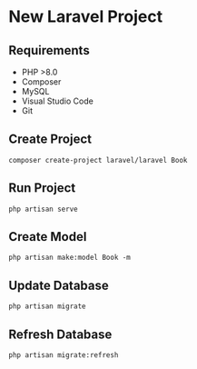 # New Laravel Project
## Requirements
- PHP >8.0
- Composer
- MySQL
- Visual Studio Code
- Git
## Create Project
```composer create-project laravel/laravel Book```
## Run Project
```php artisan serve```
## Create Model
```php artisan make:model Book -m```
## Update Database
```php artisan migrate```
## Refresh Database
```php artisan migrate:refresh```

